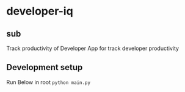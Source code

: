 # developer-iq
## sub 
Track productivity of Developer
App for track developer productivity

## Development setup
Run Below in root
`python main.py`